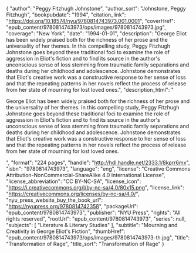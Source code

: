 {
  "author": "Peggy Fitzhugh Johnstone",
  "author_sort": "Johnstone, Peggy Fitzhugh",
  "bookpubdate": "1994",
  "citation_link": "https://doi.org/10.18574/nyu/9780814743973.001.0001",
  "coverHref": "epub_content/9780814743973/ops/images/9780814743973.jpg",
  "coverage": "New York",
  "date": "1994-01-01",
  "description": "George Eliot has been widely praised both for the richness of her prose and the universality of her themes. In this compelling study, Peggy Fitzhugh Johnstone goes beyond these traditional foci to examine the role of aggression in Eliot's fiction and to find its source in the author's unconscious sense of loss stemming from traumatic family separations and deaths during her childhood and adolescence. Johnstone demonstrates that Eliot's creative work was a constructive response to her sense of loss and that the repeating patterns in her novels reflect the process of release from her state of mourning for lost loved ones.",
  "description_html": "<p>George Eliot has been widely praised both for the richness of her prose and the universality of her themes. In this compelling study, Peggy Fitzhugh Johnstone goes beyond these traditional foci to examine the role of aggression in Eliot's fiction and to find its source in the author's unconscious sense of loss stemming from traumatic family separations and deaths during her childhood and adolescence. Johnstone demonstrates that Eliot's creative work was a constructive response to her sense of loss and that the repeating patterns in her novels reflect the process of release from her state of mourning for lost loved ones.</p>",
  "format": "224 pages",
  "handle": "http://hdl.handle.net/2333.1/8kprr6mx",
  "isbn": "9780814743973",
  "language": "eng",
  "license": "Creative Commons Attribution-NonCommercial-ShareAlike 4.0 International License",
  "license_abbreviation": "CC BY-NC-SA",
  "license_icon": "https://i.creativecommons.org/l/by-nc-sa/4.0/80x15.png",
  "license_link": "https://creativecommons.org/licenses/by-nc-sa/4.0/",
  "nyu_press_website_buy_the_book_url": "https://nyupress.org/9780814742358",
  "packageUrl": "epub_content/9780814743973",
  "publisher": "NYU Press",
  "rights": "All rights reserved",
  "rootUrl": "epub_content/9780814743973",
  "series": null,
  "subjects": [
    "Literature & Literary Studies"
  ],
  "subtitle": "Mourning and Creativity in George Eliot's Fiction",
  "thumbHref": "epub_content/9780814743973/ops/images/9780814743973-th.jpg",
  "title": "Transformation of Rage",
  "title_sort": "Transformation of Rage"
}
